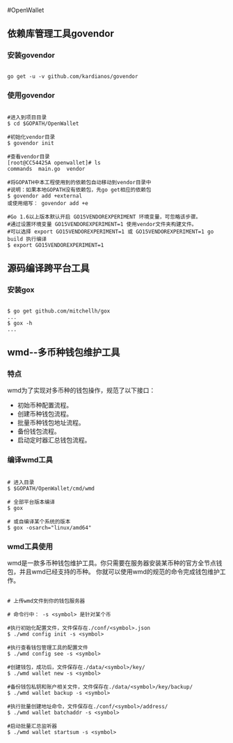 #OpenWallet

## 依赖库管理工具govendor

### 安装govendor

```shell

go get -u -v github.com/kardianos/govendor

```

### 使用govendor

```shell

#进入到项目目录
$ cd $GOPATH/OpenWallet

#初始化vendor目录
$ govendor init

#查看vendor目录
[root@CC54425A openwallet]# ls
commands  main.go  vendor

#将GOPATH中本工程使用到的依赖包自动移动到vendor目录中
#说明：如果本地GOPATH没有依赖包，先go get相应的依赖包
$ govendor add +external
或使用缩写： govendor add +e

#Go 1.6以上版本默认开启 GO15VENDOREXPERIMENT 环境变量，可忽略该步骤。
#通过设置环境变量 GO15VENDOREXPERIMENT=1 使用vendor文件夹构建文件。
#可以选择 export GO15VENDOREXPERIMENT=1 或 GO15VENDOREXPERIMENT=1 go build 执行编译
$ export GO15VENDOREXPERIMENT=1

```

## 源码编译跨平台工具

### 安装gox

```shell

$ go get github.com/mitchellh/gox
...
$ gox -h
...

```

## wmd--多币种钱包维护工具

### 特点

wmd为了实现对多币种的钱包操作，规范了以下接口：

- 初始币种配置流程。
- 创建币种钱包流程。
- 批量币种钱包地址流程。
- 备份钱包流程。
- 启动定时器汇总钱包流程。

### 编译wmd工具

```shell

# 进入目录
$ $GOPATH/OpenWallet/cmd/wmd

# 全部平台版本编译
$ gox

# 或自编译某个系统的版本
$ gox -osarch="linux/amd64"

```

### wmd工具使用

wmd是一款多币种钱包维护工具。你只需要在服务器安装某币种的官方全节点钱包，并且wmd已经支持的币种。
你就可以使用wmd的规范的命令完成钱包维护工作。

```shell

# 上传wmd文件到你的钱包服务器

# 命令行中： -s <symbol> 是针对某个币

#执行初始化配置文件，文件保存在./conf/<symbol>.json
$ ./wmd config init -s <symbol>

#执行查看钱包管理工具的配置文件
$ ./wmd config see -s <symbol>

#创建钱包，成功后，文件保存在./data/<symbol>/key/
$ ./wmd wallet new -s <symbol>

#备份钱包私钥和账户相关文件，文件保存在./data/<symbol>/key/backup/
$ ./wmd wallet backup -s <symbol>

#执行批量创建地址命令，文件保存在./conf/<symbol>/address/
$ ./wmd wallet batchaddr -s <symbol>

#启动批量汇总监听器
$ ./wmd wallet startsum -s <symbol>

```